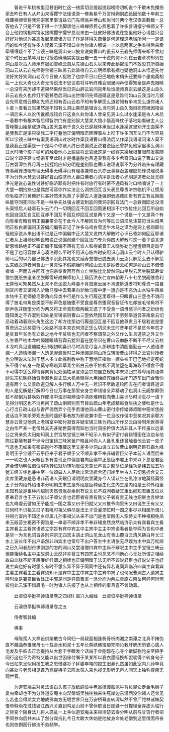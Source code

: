 <!-- { "loadSidebar": true } -->
　　普说千年桃核里觅甚旧时仁这一络索切忌提起提起唠唠叨叨说个不歇未免播扬家丑昨日有人从弁山来得撄宁法侄语录一卷絫絫千万言辩剥到底祗因他数十年前三峰藏禅师曾将我洞宗家里事请益云门先师翁并博山和尚当时两个老汉直直截截一总答他去了只是不曾下得一个注脚烦他三峰禅师费心费思着了许多言语撄宁禅师又不合上他钓钩相骂饶汝接嘴撄宁撄宁总没来由一肚皮好佛法说在空里他好心请益只合好好对他说为甚恶发起来使诸方见了作是非得失商量是何道理这老宿所问一一是该问的如今还有许多人疑着云溪不惜口业为你诸人解说一上以息两家之争省得后来牵牵缠缠疑个不了宝镜三昧是洞山亲口披宣说向曹山的虽云从云岩先师得来却不曾刻定个时日云某年月日付授若确确实实是云岩一五一十说的何不列在云岩章次却列在洞山章次古人师承有据如雪峰云自从先德山石头以来传此秘密法门不敢没其所自始洞山云从云岩先师得宝镜三昧盖云此旨得自云岩明师承有据也疑他洞山未悟道先付法好笑好笑洞山老汉今日被人捉败了也你平日口巴巴地临末梢头还要辨个愚痴斋胡乱一上也大奇也大奇无情说法不思议若将耳听终难会眼里闻声便得知全是弄鬼眼睛一总没有来历却不道果然果然当日洞山辞云岩问百年后谁邈师真岩云祇这是山良久非云岩良久也传灯所载甚悉后洞山出世僧问先师道祗这是意旨何如山云我当时几错会先师意僧云即如先师还知有否山云若不知有争解恁么道若知有争肯恁么道你诸人卜度卜度看云岩果然是不知有么洞山果然是错会么当时洞山良久面目宛然祗因错会一语后来人以讹传讹都成错会只这良久处你诸人曾亲见洞山么过水逢渠是古人末后一着教中有根本智后得智宗门有差别智大慧杲大悟小悟高峰枕子落地始看破主人公雪峰鳌山始是成道洞山盖天盖地于良久处已是觌体承当过水逢渠这里别开生面渠不是我我正是渠只渠我二字打叠他正偏明暗君臣理事从上彻下许多回互法门不当容易所以宝镜三昧中有渠我语洞山过水时作渠我语曹山得法后又作渠我语请问诸人渠不是我我正是渠是一个是两个你诸人终日说偏说正说君说臣还曾梦见他家里事么洞山过水时睹个影子猛可的触着他心上些些将云岩祗这是一线穿来渠我根苗眼前发露随口说个颂子建立纲宗非至此时才是桶底脱也且道渠我有多少希奇洞山说了曹山又说万古碧潭空界月再三捞捷始应知分明是差别智也曹山说理说事不为分外岩头有理藏锋事藏锋法眼有理无碍事无碍浮山有理事兼带石头亦云事存亟盖理应箭锋说理说事不为分外大慧云讨甚好曹山临济示人尝曰佛者心清净是法者心光明是道者处处无碍净光是说心说性讨甚好临济耶有时把住有时放行有时密不通风有时口喃喃说了一上大慧一期抬捺也是偶然可容你作实法会么洞宗回互当头表显尊贵济宗临机不让惯用吹毛临济打黄檗好只甚好然未免熟了手脚古人道逢强即弱遇贱即贵有宾主有互换能纵能夺同死同生不是一味争先处强占便宜到底的我洞宗回互法门一总铁囫囵总没清头莫怪后人疑着石头云门门一切境回互不回互回而更相涉不尔依位住此回互所自始也回自回互自互回互却不回互不回互却回互说是两个又是一个说是一个又是两个有向有奉有暗有明正偏兼带全在于此今人不解回互为何等动云语须忌讳莫犯当头借黑明正权白表偏问正答偏问偏答正记了许多乌鸡白雪泥牛木马之谭为是洞上极则即何怪他家说从来出语不过是正中偏偏中正大慧又说四大解散时心识已昏如何回互耶诸仁者从上祖师说明说暗说正说偏创建个回互法门专为你四大解散时这一着子语言道断思维路绝正不属正偏不属偏不落有无谁人和得威音王未晓弥勒岂惺惺眼目定动早不是了也可容你识心凑泊得么平时不用识心临终时安用识心洞山云今时人只认得驴前马后的以为自己佛法平沉此其兆也又延寿堂僧已脱去洞山云汝只解恁么去不解恁么来纸衣道者问曹山一灵真性不假胞胎时何如山云未是妙者云如何是妙山云不借借者嘘一声而去并回互也洞宗专贵回互然立亡坐脱比比皆然洞山坐脱云居坐脱延寿堂僧坐脱纸衣道者坐脱即雪轩成禅师初入土窟历洪永仁宣四朝寿八十七坐脱阇维舍利无算他可知矣然从上来不贵坐脱九峰虔不肯首座云居不肯送裤道者将知尊贵一路自别耳问者又谓闯入驴胎马腹中去若果向驴胎马腹中走一遭亦是不恶沩山水牯牛南泉水牯牛王老师披毛带角向异类中行是作么生行履这里着得一只眼曹山三堕也不消问得了披毛带角是类堕不断声色是随堕不受食是尊贵堕寂音智证传忘却披毛带角将不断声色并随堕分而为两又将正命食割做两截又遗了不受食一语毋惑乎问者之纷纷也既知类之不齐混则知处是宝镜语则曹山三堕依然回互法门不劳频举道吾答南泉云切忌动着动着则头角生这边了却方往那边行履是回互是不回互他尊贵且不居若说是堕尊贵远之远矣莫行心处路不挂本来衣何须正恁么切忌未生时昔年贫不是贫今年贫才是贫昔年贫尚有立锥之地今年贫锥也无问者不察谓禁之外又作么生且道禁之外又作么生香严枯木龙吟髑髅眼睛石霜云犹带喜在犹带识在曹山云血脉不断干不尽又云枯木龙吟真见道髑髅无识眼初明喜识尽时消息尽当人那辨浊中清圆悟勤云一人透语渗漏一人透情渗漏一人透见渗漏当时三种渗漏是洞山所立转授曹山非得之云岩付授者也分明说末法时干慧人多立此拣别教中称干慧地正指你一橛头禅干巴巴地捏定死蛇头不得个转身一路莫守寒岩异草青坐断白云宗不妙机不离位堕在毒海取不得舍不得不可得中恁么得情存向背见处偏枯承言须会宗勿自立规矩本末须归宗尊卑用其语体妙失宗机昧终始皆渗漏也百丈显大机黄檗得大用始终宾始终主闭门造车出门合辙你道有两个么又景欣道见解人多行解人万中无一若识不尽敢道轮回去在问者谓且道识的人是见解是行解即今日应万事在那里安身立命错错全弄精魂了也洞山云阇黎颠倒若不颠倒为甚唤奴作郎清中浊即易辨浊中清即难辨若向曹山喜识尽时消息尽一语下见得分明这也不消再问了疏山倒屙别有节目后疏山年老成精每食后抉之使吐是什么心行当日疏山自与香严偶然弄个花手若谓他洞山曹山密付宗传矮师叔暗中窃听恁般说话岂不笑杀旁观去圣时遥好事者故为邪说兼中至一位且改作偏中至矣况其余耶大慧亦云曾见他洞上老宿室中密付寂音并疑宝镜三昧为药山所作又云由待制朱世英得之白华严某一老僧处其先甚秘世莫得而知也当时洞宗矜慎大法非其人不传虽以远录公之贤亲炙太阳始知洞上宗旨故宝镜三昧不轻示人有似乎密付者错错密在汝边与他陈烂葛藤有甚干涉今日宝镜三昧家至户晓且问你人人鼻孔里还曾触着他云岩一些子气息也无如来有密语迦叶不覆藏这里又差多少洞山设立五位曹山别明君臣石霜九峰复明王子宝镜不云乎臣奉于君子顺于父不顺非孝不奉非辅君臣父子本前人语而后来一一明之也人天眼目多有差讹正中偏是君向臣偏中正是臣奉君正中来以下总是君臣道合借功明位借位明功转位就功转功就位天童长芦言之颇尽位是经功是纬五位五功犹五经五纬也兼中至一位颂曰人人尽欲出常流折合还归炭里坐古人云切忌折合又云炭库里藏身是忌语非药语人天眼目谓明明炭里藏身今人误认坐在黑漆漆地莫怪莫怪王子分内绍外绍语本分明朝生末生是外绍是臣种诞生化生内生是内绍是王种外绍全未知有故是臣种内绍则天然贵胤矣余别有说文长不叙问者疑其重出抑知君臣五位以臣奉君言也王子五位以子顺父言也君臣者有贵有贱父子者有贵无贱也绍继也言继体也九峰虔云譬如王子能成一国之事又曰子归就父又曰推爷向里头又曰诞生王有父又曰同时不识祖又曰子若吼时祖父俱尽是法王子受灌顶位时一国之事尽以相属所谓儿孙得力室内不知还乡尽属儿孙事祖父从来不出门是也宝殿无人空侍立不种梧桐免凤来玉殿苔生枢密不得旨是一串语不顺非孝不奉非辅良然良然临济示众有宾看宾主看主宾看主主看宾语若立宗旨有宾中宾主中主宾中主主中宾语看者是举两为言也中者是举一为言也词旨各别洞宗无四宾主语止洞山见龙山有青山覆白云清风拂白月长江水上波长年不出户语然非四宾主也常年不出户答主中主语张无尽误为主中宾万松辨之已久问者刻舟求剑怎的怎的洞山又尝语僧曰宾中主尚不辩况主中主乎宝镜三昧云但能相续名主中主故洞山云然非亦曾立有四宾主也念念不间断心心无处所谓之相续故曰血脉不断非廉廉纤纤谓之相续也正偏明暗于法无所不该说君臣也好说父子也好说主宾也好有时恁么有时不恁么异不异于同同中还有异若说同异临济四宾主宾看宾主看主宾看主主看宾须知不是宾中主主中宾主中主宾中宾了也何况曹洞古人道宾主睦时全是妄君臣合处正中邪是同是异自曹溪一派分而为两左青原右南岳何异何同何彼何此云溪不惜眉毛一时为诸人告报了也从上相传的事且喜不曾动着。

　　云溪俍亭挺禅师语录卷之四(终)
嘉兴大藏经　云溪俍亭挺禅师语录


　　云溪俍亭挺禅师语录卷之五

　　侍者智巽编

　　佛事

　　母陈孺人大祥设供聚散古今同归一局觌面相逢析骨析肉湘之南潭之北真不掩伪直不藏曲恭惟我母七十载合水和泥十五年长斋绣佛琅琅梵呗沁我肝脾历历婆心感人毛发及乎临去正念提持从大悲千手眼发个话端于金刚现在心寻个歇脚弥陀亲至把手同行这也不为奇特又能以出世因缘付嘱于某某所以衰衣墨绖换却袈裟得个转身句子今日拈来呈似用报生我之恩借婆衫子拜婆年端的娘生旧鼻孔然虽如此室内儿孙毕竟向甚处与老母相见聻乃高提拂子云陈太孺人来也视无形听无声人间天上独称尊南无观世音。

　　为道安庵主对灵法语白头孩子放纸鹞没手老翁撑渡船泥牛背负昆仑走金毛狮子夏虫牵却也不为分外道安庵主向涅槃城里独往独来生死岸边东涌西没你诸人还曾见么若也会得龙女立地成佛南方无垢世界只在万安桥蓦直转湾纵然不曾尸陀林诸姊契悟帝释雨花过钱塘江西兴关直到鸡足山前不曾休歇当日庞婆十分捏怪全弄虚头临行之际变个隐身法儿将人惑乱一上争似道安庵主来得清楚去得分明从前与甘贽行者把手同参向后共末山了然分宾抗礼今日大歇大休始是他放身命处老僧到这里借面吊丧也则依例而行佛法不劳频举。

